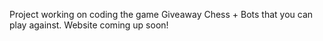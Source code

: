 Project working on coding the game Giveaway Chess + Bots that you can play against. Website coming up soon!
